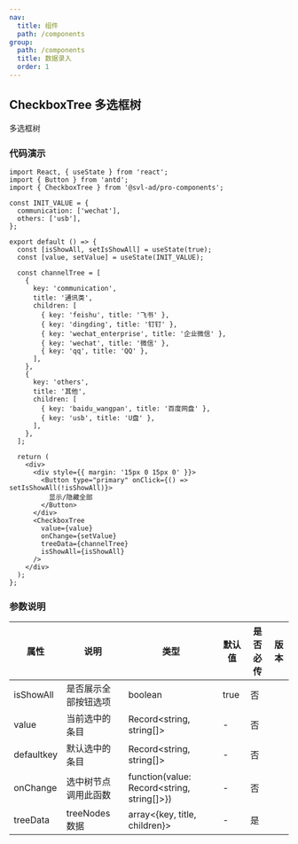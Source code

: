 ```yaml
---
nav:
  title: 组件
  path: /components
group:
  path: /components
  title: 数据录入
  order: 1
---
```


## CheckboxTree 多选框树

多选框树

### 代码演示

```tsx
import React, { useState } from 'react';
import { Button } from 'antd';
import { CheckboxTree } from '@svl-ad/pro-components';

const INIT_VALUE = {
  communication: ['wechat'],
  others: ['usb'],
};

export default () => {
  const [isShowAll, setIsShowAll] = useState(true);
  const [value, setValue] = useState(INIT_VALUE);

  const channelTree = [
    {
      key: 'communication',
      title: '通讯类',
      children: [
        { key: 'feishu', title: '飞书' },
        { key: 'dingding', title: '钉钉' },
        { key: 'wechat_enterprise', title: '企业微信' },
        { key: 'wechat', title: '微信' },
        { key: 'qq', title: 'QQ' },
      ],
    },
    {
      key: 'others',
      title: '其他',
      children: [
        { key: 'baidu_wangpan', title: '百度网盘' },
        { key: 'usb', title: 'U盘' },
      ],
    },
  ];

  return (
    <div>
      <div style={{ margin: '15px 0 15px 0' }}>
        <Button type="primary" onClick={() => setIsShowAll(!isShowAll)}>
          显示/隐藏全部
        </Button>
      </div>
      <CheckboxTree
        value={value}
        onChange={setValue}
        treeData={channelTree}
        isShowAll={isShowAll}
      />
    </div>
  );
};
```

### 参数说明

| 属性 | 说明 | 类型 | 默认值 | 是否必传 | 版本 |
| --- | --- | --- | --- | --- | --- |
| isShowAll | 是否展示全部按钮选项 | boolean | true | 否 |  |
| value | 当前选中的条目 | Record<string, string[]> | - | 否 |  |
| defaultkey | 默认选中的条目 | Record<string, string[]> | - | 否 |  |
| onChange | 选中树节点调用此函数 | function(value: Record<string, string[]>}) | - | 否 |  |
| treeData | treeNodes 数据 | array<{key, title, children}> | - | 是 |  |
